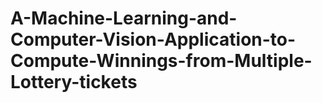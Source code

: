 # A-Machine-Learning-and-Computer-Vision-Application-to-Compute-Winnings-from-Multiple-Lottery-tickets
